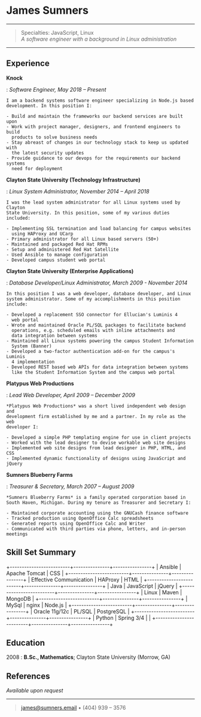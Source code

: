 James Sumners
=============

----

> Specialties: JavaScript, Linux\
> *A software engineer with a background in Linux administration*

----

Experience
----------

**Knock**

:   *Software Engineer, May 2018 – Present*

    I am a backend systems software engineer specializing in Node.js based
    development. In this position I:

    - Build and maintain the frameworks our backend services are built upon
    - Work with project manager, designers, and frontend engineers to build
      products to solve business needs
    - Stay abreast of changes in our technology stack to keep us updated with
      the latest security updates
    - Provide guidance to our devops for the requirements our backend systems
      need for deployment

**Clayton State University (Technology Infrastructure)**

:   *Linux System Administrator, November 2014 – April 2018*

    I was the lead system administrator for all Linux systems used by Clayton
    State University. In this position, some of my various duties included:

    - Implementing SSL termination and load balancing for campus websites
      using HAProxy and UCarp
    - Primary administrator for all Linux based servers (50+)
    - Maintained and packaged Red Hat RPMs
    - Setup and administered Red Hat Satellite
    - Used Ansible to manage configuration
    - Developed campus student web portal

**Clayton State University (Enterprise Applications)**

:   *Database Developer/Linux Administrator, March 2009 - November 2014*

    In this position I was a web developer, database developer, and Linux
    system administrator. Some of my accomplishments in this position include:

    - Developed a replacement SSO connector for Ellucian's Luminis 4
      web portal
    - Wrote and maintained Oracle PL/SQL packages to facilitate backend
      operations, e.g. scheduled emails with inline attachments and
      data integration between systems
    - Maintained all Linux systems powering the campus Student Information
      System (Banner)
    - Developed a two-factor authentication add-on for the campus's Luminis
      4 implementation
    - Developed REST based web APIs for data integration between systems
      like the Student Information System and the campus web portal

**Platypus Web Productions**

:   *Lead Web Developer, April 2009 – December 2009*

    *Platypus Web Productions* was a short lived independent web design and
    development firm established by me and a partner. In my role as the web
    developer I:

    - Developed a simple PHP templating engine for use in client projects
    - Worked with the lead designer to devise workable web site designs
    - Implemented web site designs from lead designer in PHP, HTML, and CSS
    - Implemented dynamic functionality of designs using JavaScript and jQuery

**Sumners Blueberry Farms**

:   *Treasurer & Secretary, March 2007 – August 2009*

    *Sumners Blueberry Farms* is a family operated corporation based in
    South Haven, Michigan. During my tenure as Treasurer and Secretary I:

    - Maintained corporate accounting using the GNUCash finance software
    - Tracked production using OpenOffice Calc spreadsheets
    - Generated reports using OpenOffice Calc and Writer
    - Communicated with third parties via phone, letters, and in-person meetings

Skill Set Summary
-----------------

+-------------------------+---------------+----------------+
| Ansible                 | Apache Tomcat | CSS            |
+-------------------------+---------------+----------------+
| Effective Communication | HAProxy       | HTML           |
+-------------------------+---------------+----------------+
| Java                    | JavaScript    | jQuery         |
+-------------------------+---------------+----------------+
| Linux                   | Maven         | MongoDB        |
+-------------------------+---------------+----------------+
| MySql                   | nginx         | Node.js        |
+-------------------------+---------------+----------------+
| Oracle 11g/12c          | PL/SQL        | PostgreSQL     |
+-------------------------+---------------+----------------+
| Python                  | Spring 3/4    |                |
+-------------------------+---------------+----------------+


Education
---------

2008
:   **B.Sc., Mathematics**; Clayton State University (Morrow, GA)

References
----------------------------------------

*Available upon request*

----

> <james@sumners.email> • (404) 939 – 3576
